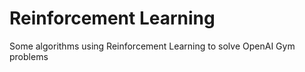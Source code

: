 # Reinforcement Learning

Some algorithms using Reinforcement Learning to solve OpenAI Gym problems
